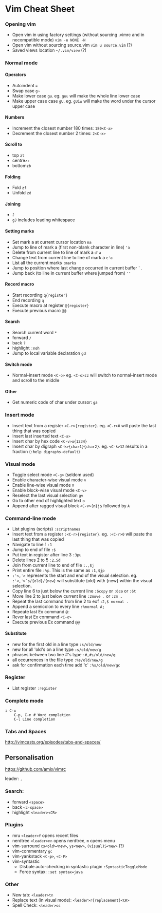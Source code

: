 # Vim Cheat Sheet
### Opening vim
* Open vim in using factory settings (without sourcing .vimrc and in nocompatible mode) `vim -u NONE -N`  
* Open vim without sourcing source.vim `vim u source.vim` (?)  
* Saved views location `~/.vim/view` (?)  

### Normal mode
#### Operators
* Autoindent `=`  
* Swap case `g~`  
* Make lower case `gu`. eg. `guu` will make the whole line lower case  
* Make upper case case `gU`. eg. `gUiw` will make the word under the cursor upper case  
#### Numbers
* Increment the closest number 180 times: `180<C-a>`  
* Decrement the closest number 2 times: `2<C-x>`  
#### Scroll to
* top `zt`  
* centre`zz`  
* bottom`zb`  
#### Folding
* Fold `zf`  
* Unfold `zd`  
#### Joining
* `J`  
* `gJ` includes leading whitespace  
#### Setting marks
* Set mark a at current cursor location `ma`  
* Jump to line of mark a (first non-blank character in line) `'a`  
* Delete from current line to line of mark a `d'a`   
* Change text from current line to line of mark a `c'a`   
* List all the current marks `:marks`   
* Jump to position where last change occurred in current buffer `` `. ``   
* Jump back (to line in current buffer where jumped from) `''`    
#### Record macro
* Start recording `q{register}`  
* End recording `q`  
* Execute macro at register `@{register}`  
* Execute previous macro `@@`  
#### Search
* Search current word `*`  
* forward `/`  
* back `?`  
* highlight `:noh`  
* Jump to local variable declaration `gd`  
#### Switch mode
* Normal-insert mode `<C-o>` eg. `<C-o>zz` will switch to normal-insert mode and scroll to the middle 
#### Other
* Get numeric code of char under cursor: `ga`  

### Insert mode
* Insert text from a register `<C-r>{register}`. eg. `<C-r>0` will paste the last thing that was copied    
* Insert last inserted text `<C-a>`    
* Insert char by hex code `<C-v>u{1234}`  
* Insert char by digraph `<C-k>{char1}{char2}`. eg. `<C-k>12` results in a fraction (`:help digraphs-default`)

### Visual mode
* Toggle select mode `<C-g>` (seldom used)  
* Enable character-wise visual mode `v`  
* Enable line-wise visual mode `V`  
* Enable block-wise visual mode `<C-v>`  
* Reselect the last visual selection `gv`  
* Go to other end of highlighted text `o`  
* Append after ragged visual block `<C-v>{n}j$` followed by `A`  

### Command-line mode
* List plugins (scripts) `:scriptnames`   
* Insert text from a register `:<C-r>{register}`. eg. `:<C-r>0` will paste the last thing that was copied  
* Navigate to line 1 `:1`  
* Jump to end of file `:$`  
* Put text in register after line 3 `:3pu`  
* Delete lines 2 to 5 `:2,5d`   
* Join from current line to end of file `:.,$j`  
* Print entire file `:%p`. This is the same as `:1,$jp`  
* `:'<,'>` represents the start and end of the visual selection. eg. `` :'<,'>`s/{old}/{new} `` will substitute {old} with {new} within the visual selection.
* Copy line 6 to just below the current line `:6copy` or `:6co` or `:6t`  
* Move line 2 to just below current line `:2move .` or `:2m .`
* Repeat the last command from line 2 to eof `:2,$ normal .` 
* Append a semicolon to every line `:%normal A;`  
* Repeate last Ex command `@:`  
* Rever last Ex command `<C-o>`  
* Execute previous Ex command `@@`  

#### Substitute
* new for the first old in a line type `:s/old/new`  
* new for all 'old's on a line type `:s/old/new/g`  
* phrases between two line #'s type `:#,#s/old/new/g`  
* all occurrences in the file type `:%s/old/new/g`  
* ask for confirmation each time add 'c' `:%s/old/new/gc`  

### Register
* List register `:register`  

### Complete mode
```
i C-x
	C-p, C-n # Word completion
	C-l Line completion
```
### Tabs and Spaces
http://vimcasts.org/episodes/tabs-and-spaces/  

## Personalisation
https://github.com/amix/vimrc  

leader: `,`  

### Search:
* forward `<space>`  
* back `<c-space>`  
* highlight `<leader><CR>` 

### Plugins

* mru `<leader>f` opens recent files  
* nerdtree `<leader>nn` opens nerdtree, `m` opens menu 
* vim-surround `cs<old><new>`, `ys<new>`, `(visual)S<new>` (?)
* vim-commentary `gc`
* vim-yankstack `<C-p>`, `<C-P>`
* vim-syntastic
	* Disbale auto-checking in syntastic plugin `:SyntasticToggleMode`  
	* Force syntax: `:set syntax=java`  

### Other
* New tab: `<leader>tn`  
* Replace text (in visual mode): `<leader>r{replacement}<CR>`  
* Spell Check: `<leader>ss`  
